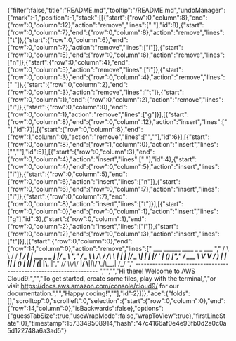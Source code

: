 {"filter":false,"title":"README.md","tooltip":"/README.md","undoManager":{"mark":-1,"position":-1,"stack":[[{"start":{"row":0,"column":8},"end":{"row":0,"column":12},"action":"remove","lines":["    "],"id":8},{"start":{"row":0,"column":7},"end":{"row":0,"column":8},"action":"remove","lines":["t"]},{"start":{"row":0,"column":6},"end":{"row":0,"column":7},"action":"remove","lines":["i"]},{"start":{"row":0,"column":5},"end":{"row":0,"column":6},"action":"remove","lines":["n"]},{"start":{"row":0,"column":4},"end":{"row":0,"column":5},"action":"remove","lines":["i"]},{"start":{"row":0,"column":3},"end":{"row":0,"column":4},"action":"remove","lines":[" "]},{"start":{"row":0,"column":2},"end":{"row":0,"column":3},"action":"remove","lines":["t"]},{"start":{"row":0,"column":1},"end":{"row":0,"column":2},"action":"remove","lines":["i"]},{"start":{"row":0,"column":0},"end":{"row":0,"column":1},"action":"remove","lines":["g"]}],[{"start":{"row":0,"column":8},"end":{"row":0,"column":12},"action":"insert","lines":["    "],"id":7}],[{"start":{"row":0,"column":8},"end":{"row":1,"column":0},"action":"remove","lines":["",""],"id":6}],[{"start":{"row":0,"column":8},"end":{"row":1,"column":0},"action":"insert","lines":["",""],"id":5}],[{"start":{"row":0,"column":3},"end":{"row":0,"column":4},"action":"insert","lines":[" "],"id":4},{"start":{"row":0,"column":4},"end":{"row":0,"column":5},"action":"insert","lines":["i"]},{"start":{"row":0,"column":5},"end":{"row":0,"column":6},"action":"insert","lines":["n"]},{"start":{"row":0,"column":6},"end":{"row":0,"column":7},"action":"insert","lines":["i"]},{"start":{"row":0,"column":7},"end":{"row":0,"column":8},"action":"insert","lines":["t"]}],[{"start":{"row":0,"column":0},"end":{"row":0,"column":1},"action":"insert","lines":["g"],"id":3},{"start":{"row":0,"column":1},"end":{"row":0,"column":2},"action":"insert","lines":["i"]},{"start":{"row":0,"column":2},"end":{"row":0,"column":3},"action":"insert","lines":["t"]}],[{"start":{"row":0,"column":0},"end":{"row":14,"column":0},"action":"remove","lines":["         ___        ______     ____ _                 _  ___  ","        / \\ \\      / / ___|   / ___| | ___  _   _  __| |/ _ \\ ","       / _ \\ \\ /\\ / /\\___ \\  | |   | |/ _ \\| | | |/ _` | (_) |","      / ___ \\ V  V /  ___) | | |___| | (_) | |_| | (_| |\\__, |","     /_/   \\_\\_/\\_/  |____/   \\____|_|\\___/ \\__,_|\\__,_|  /_/ "," ----------------------------------------------------------------- ","","","Hi there! Welcome to AWS Cloud9!","","To get started, create some files, play with the terminal,","or visit https://docs.aws.amazon.com/console/cloud9/ for our documentation.","","Happy coding!",""],"id":2}]]},"ace":{"folds":[],"scrolltop":0,"scrollleft":0,"selection":{"start":{"row":0,"column":0},"end":{"row":14,"column":0},"isBackwards":false},"options":{"guessTabSize":true,"useWrapMode":false,"wrapToView":true},"firstLineState":0},"timestamp":1573349508914,"hash":"47c4166af0e4e93fb0d2a0c0a5d122748a6a3ad5"}